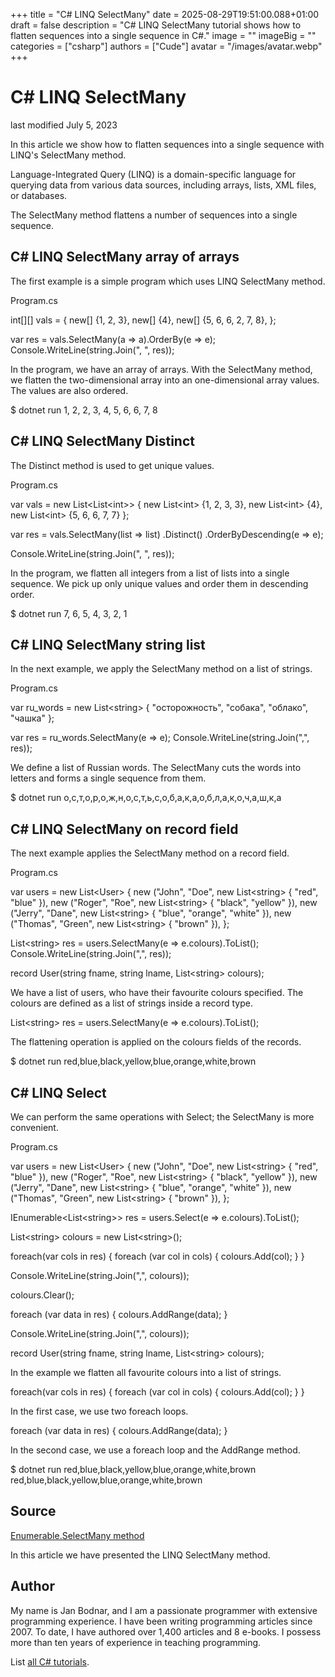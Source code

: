 +++
title = "C# LINQ SelectMany"
date = 2025-08-29T19:51:00.088+01:00
draft = false
description = "C# LINQ SelectMany tutorial shows how to flatten sequences into a single sequence in C#."
image = ""
imageBig = ""
categories = ["csharp"]
authors = ["Cude"]
avatar = "/images/avatar.webp"
+++

# C# LINQ SelectMany

last modified July 5, 2023

 

In this article we show how to flatten sequences into a single sequence with
LINQ's SelectMany method.

Language-Integrated Query (LINQ) is a domain-specific language for querying data
from various data sources, including arrays, lists, XML files, or databases.

The SelectMany method flattens a number of sequences into a single
sequence.

## C# LINQ SelectMany array of arrays

The first example is a simple program which uses LINQ SelectMany
method.

Program.cs
  

int[][] vals = {
    new[] {1, 2, 3},
    new[] {4},
    new[] {5, 6, 6, 2, 7, 8},
};

var res = vals.SelectMany(a =&gt; a).OrderBy(e =&gt; e);
Console.WriteLine(string.Join(", ", res));

In the program, we have an array of arrays. With the SelectMany
method, we flatten the two-dimensional array into an one-dimensional array
values. The values are also ordered.

$ dotnet run
1, 2, 2, 3, 4, 5, 6, 6, 7, 8

## C# LINQ SelectMany Distinct

The Distinct method is used to get unique values.

Program.cs
  

var vals = new List&lt;List&lt;int&gt;&gt; {
    new List&lt;int&gt; {1, 2, 3, 3},
    new List&lt;int&gt; {4},
    new List&lt;int&gt; {5, 6, 6, 7, 7}
};

var res = vals.SelectMany(list =&gt; list)
              .Distinct()
              .OrderByDescending(e =&gt; e);

Console.WriteLine(string.Join(", ", res));

In the program, we flatten all integers from a list of lists into a single
sequence. We pick up only unique values and order them in descending order.

$ dotnet run
7, 6, 5, 4, 3, 2, 1

## C# LINQ SelectMany string list

In the next example, we apply the SelectMany method on a list of 
strings.

Program.cs
  

var ru_words = new List&lt;string&gt; { "осторожность", "собака", "облако", "чашка" };

var res = ru_words.SelectMany(e =&gt; e);
Console.WriteLine(string.Join(",", res));

We define a list of Russian words. The SelectMany cuts the words 
into letters and forms a single sequence from them.

$ dotnet run
о,с,т,о,р,о,ж,н,о,с,т,ь,с,о,б,а,к,а,о,б,л,а,к,о,ч,а,ш,к,а

## C# LINQ SelectMany on record field

The next example applies the SelectMany method on a record field.

Program.cs
  

var users = new List&lt;User&gt; 
{ 
    new ("John", "Doe", new List&lt;string&gt; { "red", "blue" }),
    new ("Roger", "Roe", new List&lt;string&gt; { "black", "yellow" }),
    new ("Jerry", "Dane", new List&lt;string&gt; { "blue", "orange", "white" }),
    new ("Thomas", "Green", new List&lt;string&gt; { "brown" }),
};

List&lt;string&gt; res = users.SelectMany(e =&gt; e.colours).ToList();
Console.WriteLine(string.Join(",", res));

record User(string fname, string lname, List&lt;string&gt; colours);

We have a list of users, who have their favourite colours specified. The colours 
are defined as a list of strings inside a record type.

List&lt;string&gt; res = users.SelectMany(e =&gt; e.colours).ToList();

The flattening operation is applied on the colours fields of the 
records.

$ dotnet run
red,blue,black,yellow,blue,orange,white,brown

## C# LINQ Select

We can perform the same operations with Select; the
SelectMany is more convenient.

Program.cs
  

var users = new List&lt;User&gt; 
{ 
    new ("John", "Doe", new List&lt;string&gt; { "red", "blue" }),
    new ("Roger", "Roe", new List&lt;string&gt; { "black", "yellow" }),
    new ("Jerry", "Dane", new List&lt;string&gt; { "blue", "orange", "white" }),
    new ("Thomas", "Green", new List&lt;string&gt; { "brown" }),
};

IEnumerable&lt;List&lt;string&gt;&gt; res = users.Select(e =&gt; e.colours).ToList();

List&lt;string&gt; colours = new List&lt;string&gt;();

foreach(var cols in res)
{
    foreach (var col in cols)
    {
        colours.Add(col);
    }
}

Console.WriteLine(string.Join(",", colours));

colours.Clear();

foreach (var data in res)
{
    colours.AddRange(data);
}

Console.WriteLine(string.Join(",", colours));

record User(string fname, string lname, List&lt;string&gt; colours);

In the example we flatten all favourite colours into a list of strings. 

foreach(var cols in res)
{
    foreach (var col in cols)
    {
        colours.Add(col);
    }
}

In the first case, we use two foreach loops.

foreach (var data in res)
{
    colours.AddRange(data);
}

In the second case, we use a foreach loop and the AddRange method.

$ dotnet run
red,blue,black,yellow,blue,orange,white,brown
red,blue,black,yellow,blue,orange,white,brown

## Source

[Enumerable.SelectMany method](https://learn.microsoft.com/en-us/dotnet/api/system.linq.enumerable.selectmany?view=net-8.0)

In this article we have presented the LINQ SelectMany method.

## Author

My name is Jan Bodnar, and I am a passionate programmer with extensive
programming experience. I have been writing programming articles since 2007.
To date, I have authored over 1,400 articles and 8 e-books. I possess more
than ten years of experience in teaching programming.

List [all C# tutorials](/csharp/).